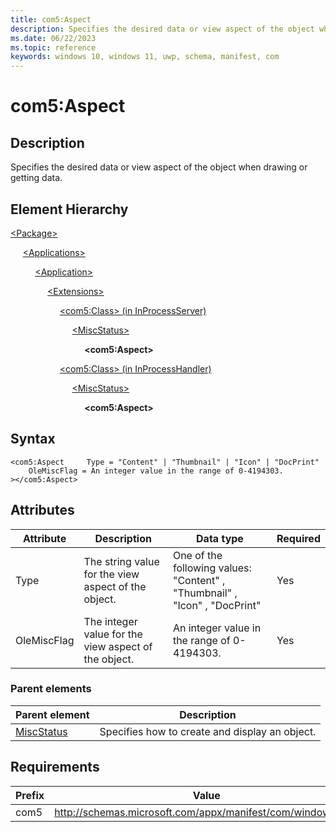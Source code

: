 ```yaml
---
title: com5:Aspect
description: Specifies the desired data or view aspect of the object when drawing or getting data. (com5:Aspect)
ms.date: 06/22/2023
ms.topic: reference
keywords: windows 10, windows 11, uwp, schema, manifest, com
---
```


# com5:Aspect



## Description

Specifies the desired data or view aspect of the object when drawing or getting data.



## Element Hierarchy
[\<Package\>](element-package.md)

&nbsp;&nbsp;&nbsp;&nbsp; [\<Applications\>](element-applications.md)

&nbsp;&nbsp;&nbsp;&nbsp; &nbsp;&nbsp;&nbsp;&nbsp; [\<Application\>](element-application.md)

&nbsp;&nbsp;&nbsp;&nbsp; &nbsp;&nbsp;&nbsp;&nbsp; &nbsp;&nbsp;&nbsp;&nbsp; [\<Extensions\>](element-1-extensions.md)

&nbsp;&nbsp;&nbsp;&nbsp; &nbsp;&nbsp;&nbsp;&nbsp; &nbsp;&nbsp;&nbsp;&nbsp; &nbsp;&nbsp;&nbsp;&nbsp; [\<com5:Class\> (in InProcessServer)](element-com5-inprocessserver-class.md)

&nbsp;&nbsp;&nbsp;&nbsp; &nbsp;&nbsp;&nbsp;&nbsp; &nbsp;&nbsp;&nbsp;&nbsp; &nbsp;&nbsp;&nbsp;&nbsp; &nbsp;&nbsp;&nbsp;&nbsp; [\<MiscStatus\>](element-com5-miscstatus.md)

&nbsp;&nbsp;&nbsp;&nbsp; &nbsp;&nbsp;&nbsp;&nbsp; &nbsp;&nbsp;&nbsp;&nbsp; &nbsp;&nbsp;&nbsp;&nbsp; &nbsp;&nbsp;&nbsp;&nbsp; &nbsp;&nbsp;&nbsp;&nbsp;  **&lt;com5:Aspect&gt;**

&nbsp;&nbsp;&nbsp;&nbsp; &nbsp;&nbsp;&nbsp;&nbsp; &nbsp;&nbsp;&nbsp;&nbsp; &nbsp;&nbsp;&nbsp;&nbsp; [\<com5:Class\> (in InProcessHandler)](element-com5-inprocesshandler-class.md)

&nbsp;&nbsp;&nbsp;&nbsp; &nbsp;&nbsp;&nbsp;&nbsp; &nbsp;&nbsp;&nbsp;&nbsp; &nbsp;&nbsp;&nbsp;&nbsp; &nbsp;&nbsp;&nbsp;&nbsp; [\<MiscStatus\>](element-com5-miscstatus.md)

&nbsp;&nbsp;&nbsp;&nbsp; &nbsp;&nbsp;&nbsp;&nbsp; &nbsp;&nbsp;&nbsp;&nbsp; &nbsp;&nbsp;&nbsp;&nbsp; &nbsp;&nbsp;&nbsp;&nbsp; &nbsp;&nbsp;&nbsp;&nbsp;  **&lt;com5:Aspect&gt;**


## Syntax
```syntax
<com5:Aspect     Type = "Content" | "Thumbnail" | "Icon" | "DocPrint"
    OleMiscFlag = An integer value in the range of 0-4194303.
></com5:Aspect>
```


## Attributes

| Attribute | Description | Data type | Required |
| -----------| -------------| -----------| ----------|
| Type | The string value for the view aspect of the object. | One of the following values: "Content" , "Thumbnail" , "Icon" , "DocPrint"| Yes |
| OleMiscFlag | The integer value for the view aspect of the object. | An integer value in the range of 0-4194303.| Yes |

### Parent elements

| Parent element | Description |
|-|-|
| [MiscStatus](element-com5-miscstatus.md) | Specifies how to create and display an object. |

## Requirements

| Prefix | Value |
| ---------------| -------------------------------------------------------------|
| com5 | http://schemas.microsoft.com/appx/manifest/com/windows10/5 |
